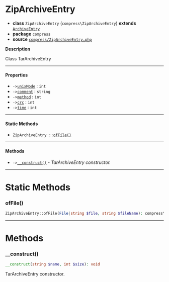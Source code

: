 # ZipArchiveEntry

- **class** `ZipArchiveEntry` (`compress\ZipArchiveEntry`) **extends** [`ArchiveEntry`](https://github.com/jphp-compiler/jphp/blob/master/jphp-compress-ext/api-docs/classes/compress/ArchiveEntry.md)
- **package** `compress`
- **source** [`compress/ZipArchiveEntry.php`](./src/main/resources/JPHP-INF/sdk/compress/ZipArchiveEntry.php)

**Description**

Class TarArchiveEntry

---

#### Properties

- `->`[`unixMode`](#prop-unixmode) : `int`
- `->`[`comment`](#prop-comment) : `string`
- `->`[`method`](#prop-method) : `int`
- `->`[`crc`](#prop-crc) : `int`
- `->`[`time`](#prop-time) : `int`

---

#### Static Methods

- `ZipArchiveEntry ::`[`ofFile()`](#method-offile)

---

#### Methods

- `->`[`__construct()`](#method-__construct) - _TarArchiveEntry constructor._

---
# Static Methods

<a name="method-offile"></a>

### ofFile()
```php
ZipArchiveEntry::ofFile(File|string $file, string $fileName): compress\ZipArchiveEntry
```

---
# Methods

<a name="method-__construct"></a>

### __construct()
```php
__construct(string $name, int $size): void
```
TarArchiveEntry constructor.
